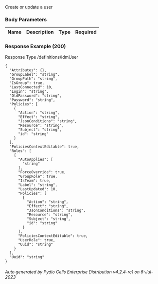 






 
Create or update a user  


### Body Parameters

Name | Description | Type | Required
---|---|---|---






### Response Example (200)
Response Type /definitions/idmUser

```
{
  "Attributes": {},
  "GroupLabel": "string",
  "GroupPath": "string",
  "IsGroup": true,
  "LastConnected": 10,
  "Login": "string",
  "OldPassword": "string",
  "Password": "string",
  "Policies": [
    {
      "Action": "string",
      "Effect": "string",
      "JsonConditions": "string",
      "Resource": "string",
      "Subject": "string",
      "id": "string"
    }
  ],
  "PoliciesContextEditable": true,
  "Roles": [
    {
      "AutoApplies": [
        "string"
      ],
      "ForceOverride": true,
      "GroupRole": true,
      "IsTeam": true,
      "Label": "string",
      "LastUpdated": 10,
      "Policies": [
        {
          "Action": "string",
          "Effect": "string",
          "JsonConditions": "string",
          "Resource": "string",
          "Subject": "string",
          "id": "string"
        }
      ],
      "PoliciesContextEditable": true,
      "UserRole": true,
      "Uuid": "string"
    }
  ],
  "Uuid": "string"
}
```




###### Auto generated by Pydio Cells Enterprise Distribution v4.2.4-rc1 on 6-Jul-2023
